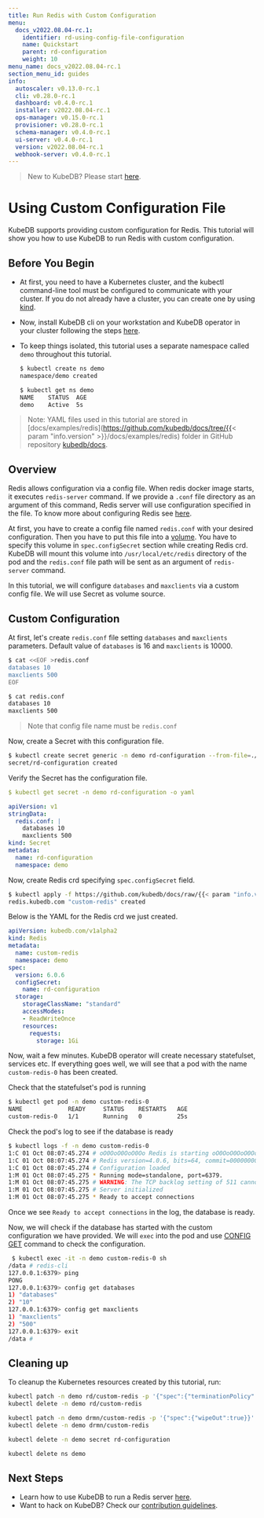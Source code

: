 ```yaml
---
title: Run Redis with Custom Configuration
menu:
  docs_v2022.08.04-rc.1:
    identifier: rd-using-config-file-configuration
    name: Quickstart
    parent: rd-configuration
    weight: 10
menu_name: docs_v2022.08.04-rc.1
section_menu_id: guides
info:
  autoscaler: v0.13.0-rc.1
  cli: v0.28.0-rc.1
  dashboard: v0.4.0-rc.1
  installer: v2022.08.04-rc.1
  ops-manager: v0.15.0-rc.1
  provisioner: v0.28.0-rc.1
  schema-manager: v0.4.0-rc.1
  ui-server: v0.4.0-rc.1
  version: v2022.08.04-rc.1
  webhook-server: v0.4.0-rc.1
---
```


> New to KubeDB? Please start [here](/docs/v2022.08.04-rc.1/README).

# Using Custom Configuration File

KubeDB supports providing custom configuration for Redis. This tutorial will show you how to use KubeDB to run Redis with custom configuration.

## Before You Begin

- At first, you need to have a Kubernetes cluster, and the kubectl command-line tool must be configured to communicate with your cluster. If you do not already have a cluster, you can create one by using [kind](https://kind.sigs.k8s.io/docs/user/quick-start/).

- Now, install KubeDB cli on your workstation and KubeDB operator in your cluster following the steps [here](/docs/v2022.08.04-rc.1/setup/README).

- To keep things isolated, this tutorial uses a separate namespace called `demo` throughout this tutorial.

  ```bash
  $ kubectl create ns demo
  namespace/demo created

  $ kubectl get ns demo
  NAME    STATUS  AGE
  demo    Active  5s
  ```

> Note: YAML files used in this tutorial are stored in [docs/examples/redis](https://github.com/kubedb/docs/tree/{{< param "info.version" >}}/docs/examples/redis) folder in GitHub repository [kubedb/docs](https://github.com/kubedb/docs).

## Overview

Redis allows configuration via a config file. When redis docker image starts, it executes `redis-server` command. If we provide a `.conf` file directory as an argument of this command, Redis server will use configuration specified in the file. To know more about configuring Redis see [here](https://redis.io/topics/config).

At first, you have to create a config file named `redis.conf` with your desired configuration. Then you have to put this file into a [volume](https://kubernetes.io/docs/concepts/storage/volumes/). You have to specify this volume in `spec.configSecret` section while creating Redis crd. KubeDB will mount this volume into `/usr/local/etc/redis` directory of the pod and the `redis.conf` file path will be sent as an argument of `redis-server` command.

In this tutorial, we will configure `databases` and `maxclients` via a custom config file. We will use Secret as volume source.

## Custom Configuration

At first, let's create `redis.conf` file setting `databases` and `maxclients` parameters. Default value of `databases` is 16 and `maxclients` is 10000.

```bash
$ cat <<EOF >redis.conf
databases 10
maxclients 500
EOF

$ cat redis.conf
databases 10
maxclients 500
```

> Note that config file name must be `redis.conf`

Now, create a Secret with this configuration file.

```bash
$ kubectl create secret generic -n demo rd-configuration --from-file=./redis.conf
secret/rd-configuration created
```

Verify the Secret has the configuration file.

```yaml
$ kubectl get secret -n demo rd-configuration -o yaml

apiVersion: v1
stringData:
  redis.conf: |
    databases 10
    maxclients 500
kind: Secret
metadata:
  name: rd-configuration
  namespace: demo
```

Now, create Redis crd specifying `spec.configSecret` field.

```bash
$ kubectl apply -f https://github.com/kubedb/docs/raw/{{< param "info.version" >}}/docs/examples/redis/configuration/redis-custom.yaml
redis.kubedb.com "custom-redis" created
```

Below is the YAML for the Redis crd we just created.

```yaml
apiVersion: kubedb.com/v1alpha2
kind: Redis
metadata:
  name: custom-redis
  namespace: demo
spec:
  version: 6.0.6
  configSecret:
    name: rd-configuration
  storage:
    storageClassName: "standard"
    accessModes:
    - ReadWriteOnce
    resources:
      requests:
        storage: 1Gi
```

Now, wait a few minutes. KubeDB operator will create necessary statefulset, services etc. If everything goes well, we will see that a pod with the name `custom-redis-0` has been created.

Check that the statefulset's pod is running

```bash
$ kubectl get pod -n demo custom-redis-0
NAME             READY     STATUS    RESTARTS   AGE
custom-redis-0   1/1       Running   0          25s
```

Check the pod's log to see if the database is ready

```bash
$ kubectl logs -f -n demo custom-redis-0
1:C 01 Oct 08:07:45.274 # oO0OoO0OoO0Oo Redis is starting oO0OoO0OoO0Oo
1:C 01 Oct 08:07:45.274 # Redis version=4.0.6, bits=64, commit=00000000, modified=0, pid=1, just started
1:C 01 Oct 08:07:45.274 # Configuration loaded
1:M 01 Oct 08:07:45.275 * Running mode=standalone, port=6379.
1:M 01 Oct 08:07:45.275 # WARNING: The TCP backlog setting of 511 cannot be enforced because /proc/sys/net/core/somaxconn is set to the lower value of 128.
1:M 01 Oct 08:07:45.275 # Server initialized
1:M 01 Oct 08:07:45.275 * Ready to accept connections
```

Once we see `Ready to accept connections` in the log, the database is ready.

Now, we will check if the database has started with the custom configuration we have provided. We will `exec` into the pod and use [CONFIG GET](https://redis.io/commands/config-get) command to check the configuration.

```bash
 $ kubectl exec -it -n demo custom-redis-0 sh
/data # redis-cli
127.0.0.1:6379> ping
PONG
127.0.0.1:6379> config get databases
1) "databases"
2) "10"
127.0.0.1:6379> config get maxclients
1) "maxclients"
2) "500"
127.0.0.1:6379> exit
/data #
```

## Cleaning up

To cleanup the Kubernetes resources created by this tutorial, run:

```bash
kubectl patch -n demo rd/custom-redis -p '{"spec":{"terminationPolicy":"WipeOut"}}' --type="merge"
kubectl delete -n demo rd/custom-redis

kubectl patch -n demo drmn/custom-redis -p '{"spec":{"wipeOut":true}}' --type="merge"
kubectl delete -n demo drmn/custom-redis

kubectl delete -n demo secret rd-configuration

kubectl delete ns demo
```

## Next Steps

- Learn how to use KubeDB to run a Redis server [here](/docs/v2022.08.04-rc.1/guides/redis/README).
- Want to hack on KubeDB? Check our [contribution guidelines](/docs/v2022.08.04-rc.1/CONTRIBUTING).
